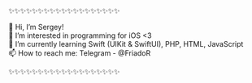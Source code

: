 ✨✨✨✨✨✨✨✨✨✨✨✨✨✨✨✨✨✨✨

👋 Hi, I’m Sergey!                
👀 I’m interested in programming for iOS <3            
🌱 I’m currently learning Swift (UIKit & SwiftUI), PHP, HTML, JavaScript      
📫 How to reach me: Telegram - @FriadoR          

✨✨✨✨✨✨✨✨✨✨✨✨✨✨✨✨✨✨✨

